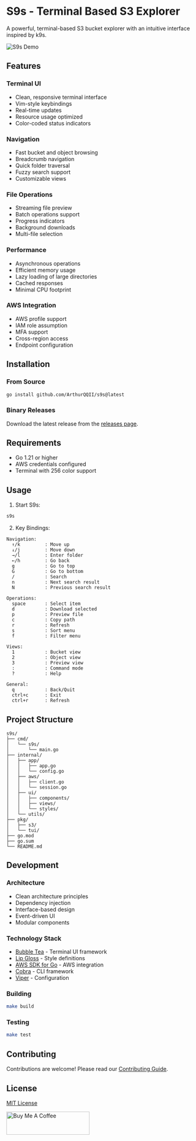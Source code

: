 # S9s - Terminal Based S3 Explorer

A powerful, terminal-based S3 bucket explorer with an intuitive interface inspired by k9s.

![S9s Demo](docs/images/demo.gif)

## Features

### Terminal UI
- Clean, responsive terminal interface
- Vim-style keybindings
- Real-time updates
- Resource usage optimized
- Color-coded status indicators

### Navigation
- Fast bucket and object browsing
- Breadcrumb navigation
- Quick folder traversal
- Fuzzy search support
- Customizable views

### File Operations
- Streaming file preview
- Batch operations support
- Progress indicators
- Background downloads
- Multi-file selection

### Performance
- Asynchronous operations
- Efficient memory usage
- Lazy loading of large directories
- Cached responses
- Minimal CPU footprint

### AWS Integration
- AWS profile support
- IAM role assumption
- MFA support
- Cross-region access
- Endpoint configuration

## Installation

### From Source
```bash
go install github.com/ArthurQQII/s9s@latest
```

### Binary Releases
Download the latest release from the [releases page](https://github.com/ArthurQQII/s9s/releases).

## Requirements
- Go 1.21 or higher
- AWS credentials configured
- Terminal with 256 color support

## Usage

1. Start S9s:
```bash
s9s
```

2. Key Bindings:
```
Navigation:
  ↑/k         : Move up
  ↓/j         : Move down
  →/l         : Enter folder
  ←/h         : Go back
  g           : Go to top
  G           : Go to bottom
  /           : Search
  n           : Next search result
  N           : Previous search result

Operations:
  space       : Select item
  d           : Download selected
  p           : Preview file
  c           : Copy path
  r           : Refresh
  s           : Sort menu
  f           : Filter menu

Views:
  1           : Bucket view
  2           : Object view
  3           : Preview view
  :           : Command mode
  ?           : Help

General:
  q           : Back/Quit
  ctrl+c      : Exit
  ctrl+r      : Refresh
```

## Project Structure
```
s9s/
├── cmd/
│   └── s9s/
│       └── main.go
├── internal/
│   ├── app/
│   │   ├── app.go
│   │   └── config.go
│   ├── aws/
│   │   ├── client.go
│   │   └── session.go
│   ├── ui/
│   │   ├── components/
│   │   ├── views/
│   │   └── styles/
│   └── utils/
├── pkg/
│   ├── s3/
│   └── tui/
├── go.mod
├── go.sum
└── README.md
```

## Development

### Architecture
- Clean architecture principles
- Dependency injection
- Interface-based design
- Event-driven UI
- Modular components

### Technology Stack
- [Bubble Tea](https://github.com/charmbracelet/bubbletea) - Terminal UI framework
- [Lip Gloss](https://github.com/charmbracelet/lipgloss) - Style definitions
- [AWS SDK for Go](https://github.com/aws/aws-sdk-go-v2) - AWS integration
- [Cobra](https://github.com/spf13/cobra) - CLI framework
- [Viper](https://github.com/spf13/viper) - Configuration

### Building
```bash
make build
```

### Testing
```bash
make test
```

## Contributing
Contributions are welcome! Please read our [Contributing Guide](CONTRIBUTING.md).

## License
[MIT License](LICENSE)

<a href="https://www.buymeacoffee.com/aurtherqi" target="_blank"><img src="https://cdn.buymeacoffee.com/buttons/v2/default-yellow.png" alt="Buy Me A Coffee" style="height: 60px !important;width: 217px !important;" ></a>
